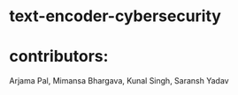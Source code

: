 # text-encoder-cybersecurity
# contributors:
Arjama Pal, Mimansa Bhargava, Kunal Singh, Saransh Yadav
